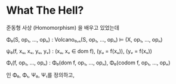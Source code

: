# What The Hell?

준동형 사상 (Homomorphism) 을 배우고 있었는데

Φ₀(S, op₁, ..., opₙ) : Volcano₀,ₙ(S, op₁, ..., opₙ) ⊨ (X, op₁, ..., opₙ)

ψ₀(f, xᵤ, xᵥ, yᵤ, yᵥ) : (xᵤ, xᵥ ∈ dom f), (yᵤ = f(xᵤ)), (yᵥ = f(xᵥ))

Φ₁(f, op₁, ..., opₙ) : Φ₀(dom f, op₁, ..., opₙ), Φ₀(codom f, op₁, ..., opₙ)

인 Φ₀, Φ₁, Ψ₀, Ψ₁를 정의하고,